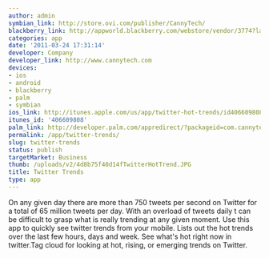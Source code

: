 ```yaml
---
author: admin
symbian_link: http://store.ovi.com/publisher/CannyTech/
blackberry_link: http://appworld.blackberry.com/webstore/vendor/3774?lang=en
categories: app
date: '2011-03-24 17:31:14'
developer: Company
developer_link: http://www.cannytech.com
devices: 
- ios
- android
- blackberry
- palm
- symbian
ios_link: http://itunes.apple.com/us/app/twitter-hot-trends/id406609808?mt=8
itunes_id: '406609808'
palm_link: http://developer.palm.com/appredirect/?packageid=com.cannytechnologies.twittertrends
permalink: /app/twitter-trends/
slug: twitter-trends
status: publish
targetMarket: Business
thumb: /uploads/v2/4d8b75f40d14fTwitterHotTrend.JPG
title: Twitter Trends
type: app
---
```


On any given day there are more than 750 tweets per second on Twitter for a total of 65 million tweets per day. With an overload of tweets daily t can be difficult to grasp what is really trending at any given moment. Use this app to quickly see twitter trends from your mobile. Lists out the hot trends over the last few hours, days and week. See what's hot right now in twitter.Tag cloud for looking at hot, rising, or emerging trends on Twitter.
